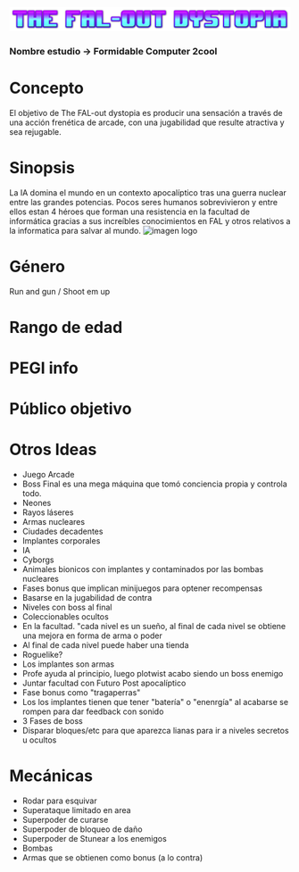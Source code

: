 ![imagen logo](/images/logo.png)
### **Nombre estudio** -> Formidable Computer 2cool
# Concepto
El objetivo de The FAL-out dystopia es producir una sensación a través de una acción frenética de arcade, con una jugabilidad que resulte atractiva y sea rejugable.
# Sinopsis
La IA domina el mundo en un contexto apocalíptico tras una guerra nuclear entre las grandes potencias. Pocos seres humanos sobrevivieron y entre ellos estan 4 héroes que forman una resistencia en la facultad de informática gracias a sus increíbles conocimientos en FAL y otros relativos a la informatica para salvar al mundo.
![imagen logo](/images/Ih2K0A.gif)
# Género
Run and gun / Shoot em up
# Rango de edad

# PEGI info

# Público objetivo

# Otros Ideas
- Juego Arcade
- Boss Final es una mega máquina que tomó conciencia propia y controla todo.
- Neones   
- Rayos láseres
- Armas nucleares
- Ciudades decadentes
- Implantes corporales
- IA
- Cyborgs
- Animales bionicos con implantes y contaminados por las bombas nucleares
- Fases bonus que implican minijuegos para optener recompensas
- Basarse en la jugabilidad de contra
- Niveles con boss al final
- Coleccionables ocultos 
- En la facultad. "cada nivel es un sueño, al final de cada nivel se obtiene una mejora en forma de arma o poder
- Al final de cada nivel puede haber una tienda 
- Roguelike?
- Los implantes son armas
- Profe ayuda al principio, luego plotwist acabo siendo un boss enemigo
- Juntar facultad con Futuro Post apocalíptico
- Fase bonus como "tragaperras"
- Los los implantes tienen que tener "batería" o "enenrgía" al acabarse se rompen para dar feedback con sonido
- 3 Fases de boss
- Disparar bloques/etc para que aparezca lianas para ir a niveles secretos u ocultos


# Mecánicas
- Rodar para esquivar
- Superataque limitado en area
- Superpoder de curarse
- Superpoder de bloqueo de daño
- Superpoder de Stunear a los enemigos 
- Bombas
- Armas que se obtienen como bonus (a lo contra)

